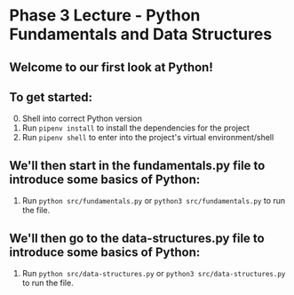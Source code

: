 # Phase 3 Lecture - Python Fundamentals and Data Structures

## Welcome to our first look at Python!

## To get started:

0. Shell into correct Python version
1. Run `pipenv install` to install the dependencies for the project
2. Run `pipenv shell` to enter into the project's virtual environment/shell

## We'll then start in the fundamentals.py file to introduce some basics of Python:

1. Run `python src/fundamentals.py` or `python3 src/fundamentals.py` to run the file.

## We'll then go to the data-structures.py file to introduce some basics of Python:

1. Run `python src/data-structures.py` or `python3 src/data-structures.py` to run the file.